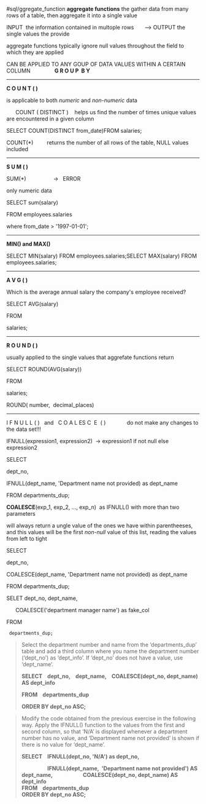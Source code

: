 
#sql/ggregate_function 
**aggregate functions**
the gather data from many rows of a table, then aggregate it into a single value  

INPUT  the information contained in multople rows       --> OUTPUT the single values the provide  

aggregate functions typically ignore null values throughout the field to which they are applied  
  

CAN BE APPLIED TO ANY GOUP OF DATA VALUES WITHIN A CERTAIN COLUMN                **G R O U P  B Y**  

---


**C O U N T ( )**  

is applicable to both _numeric_ and _non-numeric_ data  

  

      COUNT ( DISTINCT )    helps us find the number of times unique values are encountered in a given column  

SELECT   COUNT(DISTINCT  from_date)FROM        salaries;  

  

COUNT(*)         returns the number of all rows of the table, NULL values included  

---

  

**S U M ( )**  

SUM(*)                  ->   ERROR  

only numeric data  

  

SELECT sum(salary)   

FROM employees.salaries  

where from_date > '1997-01-01';  

---

  

**MIN() and MAX()**  

SELECT MIN(salary) FROM employees.salaries;SELECT MAX(salary) FROM employees.salaries;  

  

---

  

  

**A V G ( )**  

Which is the average annual salary the company's employee received?  

SELECT AVG(salary)   

FROM  

salaries;  

  

---

  

  

**R O U N D ( )**  

usually applied to the single values that aggrefate functions return  

SELECT ROUND(AVG(salary))   

FROM  

salaries;  

  

ROUND( number,  decimal_places)  

---

  

  

I F N U L L ( )   and   C O A L ES C  E  ( )              do not make any changes to the data set!!!  

  

IFNULL(expression1, expression2)  -> expression1 if not null else expression2  

SELECT   

   dept_no,  

   IFNULL(dept_name, 'Department name not provided) as dept_name  

FROM departments_dup;      

  

**COALESCE**(exp_1, exp_2, ..., exp_n)  as IFNULL() with more than two parameters  

will always return a ungle value of the ones we have within parentheeses, and this values will be the first _non-null_ value of this list, reading the values from left to tight  

  

SELECT   

   dept_no,  

   COALESCE(dept_name, 'Department name not provided) as dept_name  

FROM departments_dup;    

  

SELET dept_no, dept_name,  

      COALESCE('department manager name') as fake_col  

FROM   

     departments_dup;  

  

  

> Select the department number and name from the ‘departments_dup’ table and add a third column where you name the department number (‘dept_no’) as ‘dept_info’. If ‘dept_no’ does not have a value, use ‘dept_name’.  
> 
>   
> 
> **SELECT    dept_no,    dept_name,    COALESCE(dept_no, dept_name) AS dept_info**  
> 
> **FROM    departments_dup**  
> 
> **ORDER BY dept_no ASC;**  

> Modify the code obtained from the previous exercise in the following way. Apply the IFNULL() function to the values from the first and second column, so that ‘N/A’ is displayed whenever a department number has no value, and ‘Department name not provided’ is shown if there is no value for ‘dept_name’.  
> 
>   
> 
> **SELECT    IFNULL(dept_no, 'N/A') as dept_no,**  
> 
>                  **IFNULL(dept_name,  'Department name not provided') AS dept_name,**                    **COALESCE(dept_no, dept_name) AS dept_info  
> FROM    departments_dup  
> ORDER BY dept_no ASC;**

